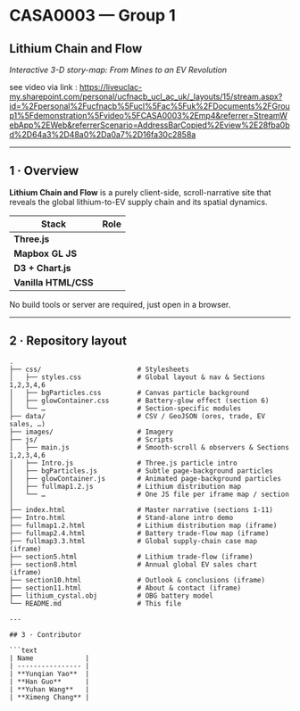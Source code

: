 # CASA0003 — Group 1  
## **Lithium Chain and Flow**  
*Interactive 3-D story-map: From Mines to an EV Revolution*

see video via link : https://liveuclac-my.sharepoint.com/personal/ucfnacb_ucl_ac_uk/_layouts/15/stream.aspx?id=%2Fpersonal%2Fucfnacb%5Fucl%5Fac%5Fuk%2FDocuments%2FGroup1%5Fdemonstration%5Fvideo%5FCASA0003%2Emp4&referrer=StreamWebApp%2EWeb&referrerScenario=AddressBarCopied%2Eview%2E28fba0bd%2D64a3%2D48a0%2Da0a7%2D16fa30c2858a 

---

## 1 · Overview
**Lithium Chain and Flow** is a purely client-side, scroll-narrative site that
reveals the global lithium-to-EV supply chain and its spatial dynamics.

| Stack | Role |
|-------|------|
| **Three.js** | 
| **Mapbox GL JS** |
| **D3 + Chart.js** |
| **Vanilla HTML/CSS** |

No build tools or server are required, just open in a browser.

---

## 2 · Repository layout

```text
.
├── css/                        # Stylesheets
│   ├── styles.css              # Global layout & nav & Sections 1,2,3,4,6
│   ├── bgParticles.css         # Canvas particle background
│   ├── glowContainer.css       # Battery-glow effect (section 6)
│   └── …                       # Section-specific modules
├── data/                       # CSV / GeoJSON (ores, trade, EV sales, …)
├── images/                     # Imagery
├── js/                         # Scripts
│   ├── main.js                 # Smooth-scroll & observers & Sections 1,2,3,4,6
│   ├── Intro.js                # Three.js particle intro
│   ├── bgParticles.js          # Subtle page-background particles
│   ├── glowContainer.js        # Animated page-background particles
│   ├── fullmap1.2.js           # Lithium distribution map
│   └── …                       # One JS file per iframe map / section
│
├── index.html                  # Master narrative (sections 1-11)
├── Intro.html                  # Stand-alone intro demo
├── fullmap1.2.html             # Lithium distribution map (iframe)
├── fullmap2.4.html             # Battery trade-flow map (iframe)
├── fullmap3.3.html             # Global supply-chain case map (iframe)
├── section5.html               # Lithium trade-flow (iframe)
├── section8.html               # Annual global EV sales chart (iframe)
├── section10.html              # Outlook & conclusions (iframe)
├── section11.html              # About & contact (iframe)
├── lithium_cystal.obj          # OBG battery model
└── README.md                   # This file

---

## 3 · Contributor

```text
| Name             | 
| ---------------- | 
| **Yunqian Yao**  | 
| **Han Guo**      | 
| **Yuhan Wang**   |
| **Ximeng Chang** | 


